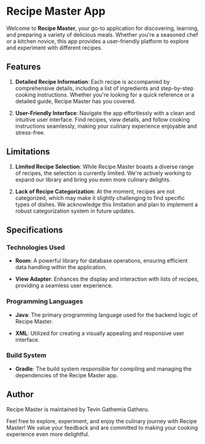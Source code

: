 # Recipe Master App

Welcome to **Recipe Master**, your go-to application for discovering, learning, and preparing a variety of delicious meals. Whether you're a seasoned chef or a kitchen novice, this app provides a user-friendly platform to explore and experiment with different recipes.

## Features

1. **Detailed Recipe Information**: Each recipe is accompanied by comprehensive details, including a list of ingredients and step-by-step cooking instructions. Whether you're looking for a quick reference or a detailed guide, Recipe Master has you covered.

2. **User-Friendly Interface**: Navigate the app effortlessly with a clean and intuitive user interface. Find recipes, view details, and follow cooking instructions seamlessly, making your culinary experience enjoyable and stress-free.

## Limitations

1. **Limited Recipe Selection**: While Recipe Master boasts a diverse range of recipes, the selection is currently limited. We're actively working to expand our library and bring you even more culinary delights.

2. **Lack of Recipe Categorization**: At the moment, recipes are not categorized, which may make it slightly challenging to find specific types of dishes. We acknowledge this limitation and plan to implement a robust categorization system in future updates.

## Specifications

### Technologies Used

- **Room**: A powerful library for database operations, ensuring efficient data handling within the application.

- **View Adapter**: Enhances the display and interaction with lists of recipes, providing a seamless user experience.

### Programming Languages

- **Java**: The primary programming language used for the backend logic of Recipe Master.

- **XML**: Utilized for creating a visually appealing and responsive user interface.

### Build System

- **Gradle**: The build system responsible for compiling and managing the dependencies of the Recipe Master app.

## Author

Recipe Master is maintained by Tevin Gathemia Gatheru.

Feel free to explore, experiment, and enjoy the culinary journey with Recipe Master! We value your feedback and are committed to making your cooking experience even more delightful.
